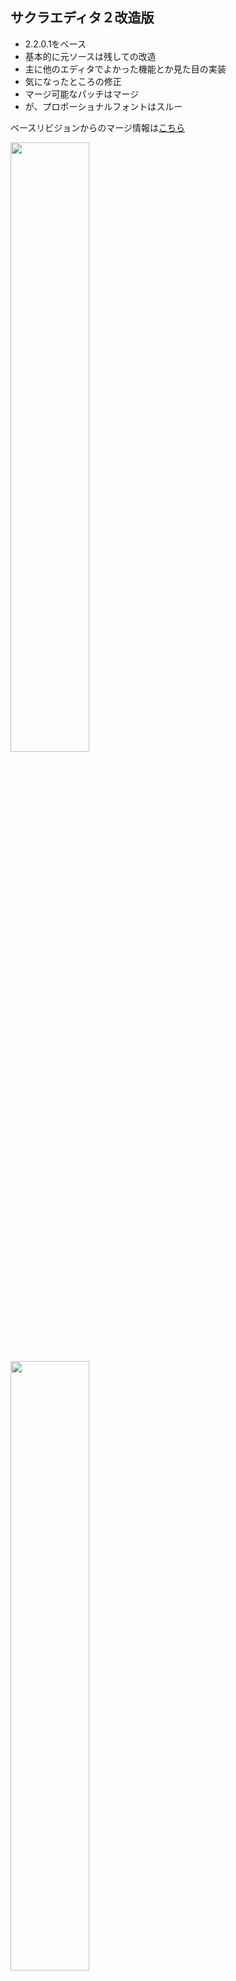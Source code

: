 ## サクラエディタ２改造版
* 2.2.0.1をベース
* 基本的に元ソースは残しての改造
* 主に他のエディタでよかった機能とか見た目の実装
* 気になったところの修正
* マージ可能なパッチはマージ
* が、プロポーショナルフォントはスルー

ベースリビジョンからのマージ情報は[こちら](https://github.com/rabbiteariris/sakura2/blob/master/changes_from_r4011.txt)

<img src="https://raw.github.com/wiki/rabbiteariris/sakura2/images/sakura0.png" width="50%">
<img src="https://raw.github.com/wiki/rabbiteariris/sakura2/images/sakura1.png" width="50%">

<br>

### ● 何を変更したの？<br>
新しいバージョンで対応されているかもしれないですが 2.2.0.1 ベースということで。<br>
いくつかの設定をレジストリで変更できます(`[HKEY_CURRENT_USER\SOFTWARE\sakura_REI]`)<br>

#### ・ファイル系

- プロファイルの読み書きにレジストリを使用する<br>
  レジストリキーがない場合はiniファイルから読み込みます.<br>
  バージョンアップ時のバックアップファイル作成は行いません.<br>
  ・読み込み無効化 `NoReadProfilesFromRegistry:00000001`<br>
  ・書き込み無効化 `NoWriteProfilesToRegistry:00000001`<br>

- 履歴(検索、置換、Grep)の値を変更<br>
  検索→16 `RecentSearchKeyMax=dword:00000010`<br>
  置換→16 `RecentReplaceKeyMax=dword:00000010`<br>
  Grepファイル→8 `RecentGrepFileMax=dword:00000008`<br>
  Grepフォルダ→16 `RecentGrepFolderMax=dword:00000010`<br>

- 多重オープンの許可<br>
  Shiftを押しながらファイルのドロップで同じファイルでも新しいウィンドウで開きます<br>

#### ・操作,編集系

- カーソルのリピート幅を `1` に変更<br>

- キャレットのサイズを変更可能に<br>
  レジストリにより何種類か変更できます `CaretType=dword:00000002`<br>
  `0`: 変更なし<br>
  `1-10`: サイズ<br>
  `11`: 1バイトコードの時は1px、2バイトコードの時は2px<br>
  `12`: 半角入力の時は1px、全角入力の時は2px<br>

- 水平スクロールの挙動を変更<br>
  ・スクロール開始マージンを `1` に変更。画面の端でスクロール開始<br>
  ・スクロール幅を `16` に設定。一度に大きく移動(メモ帳と同じ挙動)<br>

- タブ文字の切り替え処理(タブ<->空白)<br>
  ・`S_ChangeTabWidth`マクロに負の値を設定すると相互に切り替えます<br>

#### ・表示系

- EOFのみの行(起動時とか)にも行番号を表示<br>

- 行を中央ぞろえにする<br>
  行の間隔を設定すると行の下にスペースが付加されるため、選択時とか検索時とか違和感があったので<br>

- 半角空白文字を `･` で描画<br>
  Sublime Textみて、これだ！って思いました<br>

- タブ文字を線のみで描画(短い矢印と長い矢印を統合)<br>
  Sublime Textみて(ry<br>

- コメント行の背景カラーを改行以降も有効にする<br>
  行コメントとかブロックコメントの背景カラーを設定している場合にわかりやすくなります<br>
  Sublime Tex(ry<br>

- 空白タブ、改行のカラーは現在のテキストカラーから自動で設定<br>
  カラー設定していると色が変わります(コメント内とか)<br>
  Sub(ry<br>

- 選択範囲カラーを変更<br>
  テキストと背景のブレント率を設定できるように<br>
  デフォルトはテキスト初期はそのままで背景だけ選択カラーにします<br>
  あと、太字装飾の文字列を選択したときに選択範囲カラーの装飾の影響を受けないように修正<br>

- カーソル行アンダーラインを行番号から引っ張る<br>

- 折り返しの縦線は引かないようにした<br>

#### ・UI系

- 変更したウィンドウのタブ名カラーを変更 `ModifiedTabCaptionColor=dword:000000d8`<br>

- 正規表現検索のときに正規表現記号をクォート<br>
  (`$10` を検索する場合 `\$10` にする)<br>

- アウトライン解析ダイアログのフォントを設定フォントに変更<br>
  ドッキング時に背景カラーを使用しない(コントロール色のまま)<br>

- ステータスバーにタブサイズとタイプ名を表示<br>

- Grepフォルダの指定を4つに増やした<br>
  `;` で区切るのもいいけど、履歴管理が面倒なんです<br>

- Grep「現在編集中のファイルから検索」をチェックした時の状態を保持しないようにする<br>
  現在編集中からのGrepって「今回だけ！」ってことが多いと思います<br>

- 置換ダイアログの置換後テキストに置換前テキストを設定<br>

- ダイレクトジャンプ一覧のカラムを選別<br>

### ● バグっぽいのを修正<br>
- 検索マーク切り替え、インクリメンタルサーチの際に検索ダイアログの「正規表現」が影響を受けないように<br>
  常時、正規表現で検索しているとコレ結構ストレスたまります<br>

- カーソル移動時に描画が崩れる問題の仮対応<br>
  キーリピートの時間が速かったり、MacType使ってると負荷がかかってるみたいで描画が崩れたり行番号と本文の描画が同期してなかったりしてます<br>
  あんまりいい修正方法ではありませんが受けるストレスのほうが大事なので気にせず修正しました<br>
  この修正がこの改造版のすべてかと思います<br>
